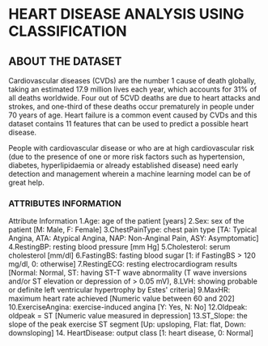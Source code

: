 <h1> HEART DISEASE ANALYSIS USING CLASSIFICATION</h1>
<h2> ABOUT THE DATASET</h2>
<p>Cardiovascular diseases (CVDs) are the number 1 cause of death globally, taking an estimated 17.9 million lives each year, which accounts for 31% of all deaths worldwide. Four out of 5CVD deaths are due to heart attacks and strokes, and one-third of these deaths occur prematurely in people under 70 years of age. Heart failure is a common event caused by CVDs and this dataset contains 11 features that can be used to predict a possible heart disease.

People with cardiovascular disease or who are at high cardiovascular risk (due to the presence of one or more risk factors such as hypertension, diabetes, hyperlipidaemia or already established disease) need early detection and management wherein a machine learning model can be of great help.</p>

<h3> ATTRIBUTES INFORMATION </h3>
<P>
Attribute Information
1.Age: age of the patient [years]
2.Sex: sex of the patient [M: Male, F: Female]
3.ChestPainType: chest pain type [TA: Typical Angina, ATA: Atypical Angina, NAP: Non-Anginal Pain, ASY: Asymptomatic]
4.RestingBP: resting blood pressure [mm Hg]
5.Cholesterol: serum cholesterol [mm/dl]
6.FastingBS: fasting blood sugar [1: if FastingBS > 120 mg/dl, 0: otherwise]
7.RestingECG: resting electrocardiogram results [Normal: Normal, ST: having ST-T wave abnormality (T wave inversions and/or ST elevation or depression of > 0.05 mV), 8.LVH: showing probable or definite left ventricular hypertrophy by Estes' criteria]
9.MaxHR: maximum heart rate achieved [Numeric value between 60 and 202]
10.ExerciseAngina: exercise-induced angina [Y: Yes, N: No]
12.Oldpeak: oldpeak = ST [Numeric value measured in depression]
13.ST_Slope: the slope of the peak exercise ST segment [Up: upsloping, Flat: flat, Down: downsloping]
14. HeartDisease: output class [1: heart disease, 0: Normal]</P>
